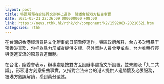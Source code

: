 ```yaml
---
layout: post
title: 特區解釋在台經貿文辦停止運作　陸委會稱港方扭曲事實
date: 2021-05-21 22:36:09.000000000 +08:00
link: https://news.rthk.hk/rthk/ch/component/k2/1592083-20210521.htm
categories: rthk
---
```


在台灣的香港經濟貿易文化辦事處日前暫停運作，特區政府解釋，台方多次粗暴干預香港事務，包括為暴力示威者提供支援，另外留駐人員曾受威嚇，台方挑釁行徑與促進交流的原意背道而馳。

在台北，陸委會表示，辦事處是按雙方互設辦事處換文所設置，並未觸及「九二共識」，形容港方刻意扭曲事實，又指對合法來台的港人提供人道關懷及必要服務，被港方錯誤解讀，感到萬分遺憾。

